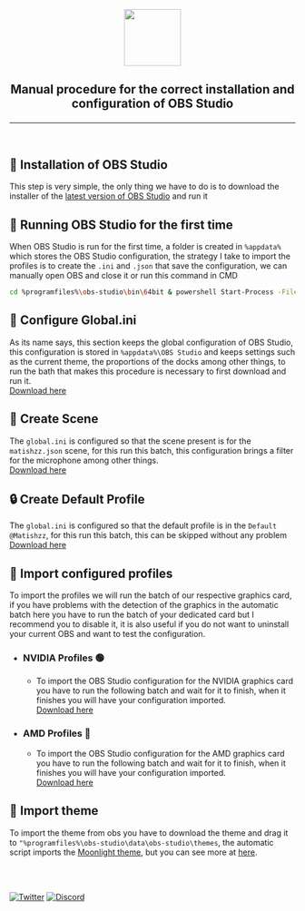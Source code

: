 <p align="center"> <img src="https://jdleongomez.info/es/post/obs/featured.png" height="100" /> </p>

##  <p align="center"> Manual procedure for the correct installation and configuration of OBS Studio </p>

---
<br>

## 🔗 Installation of OBS Studio
This step is very simple, the only thing we have to do is to download the installer of the [latest version of OBS Studio](https://obsproject.com/es/download) and run it 

## 📌 Running OBS Studio for the first time
When OBS Studio is run for the first time, a folder is created in `%appdata%` which stores the OBS Studio configuration, the strategy I take to import the profiles is to create the `.ini` and `.json` that save the configuration, we can manually open OBS and close it or run this command in CMD
```sh
cd %programfiles%\obs-studio\bin\64bit & powershell Start-Process -FilePath "obs64.exe" -WindowStyle Minimized & timeout /t 3 >nul & powershell stop-process -ProcessName obs64 -Force
```

## 🎈 Configure Global.ini
As its name says, this section keeps the global configuration of OBS Studio, this configuration is stored in `%appdata%\OBS Studio` and keeps settings such as the current theme, the proportions of the docks among other things, to run the bath that makes this procedure is necessary to first download and run it. 
<br> [Download here]()

## 🔌 Create Scene
The `global.ini` is configured so that the scene present is for the `matishzz.json` scene, for this run this batch, this configuration brings a filter for the microphone among other things.
<br> [Download here]()

## 🔒 Create Default Profile
The `global.ini` is configured so that the default profile is in the `Default @Matishzz`, for this run this batch, this can be skipped without any problem
<br> [Download here]()

## 🧥 Import configured profiles
To import the profiles we will run the batch of our respective graphics card, if you have problems with the detection of the graphics in the automatic batch here you have to run the batch of your dedicated card but I recommend you to disable it, it is also useful if you do not want to uninstall your current OBS and want to test the configuration. 
- ### NVIDIA Profiles 🟢
  - To import the OBS Studio configuration for the NVIDIA graphics card you have to run the following batch and wait for it to finish, when it finishes you will have your configuration imported.
<br> [Download here]()

- ### AMD Profiles 🔴
   - To import the OBS Studio configuration for the AMD graphics card you have to run the following batch and wait for it to finish, when it finishes you will have your configuration imported.
<br> [Download here]()

## 📝 Import theme 
To import the theme from obs you have to download the theme and drag it to `"%programfiles%\obs-studio\data\obs-studio\themes`, the automatic script imports the [Moonlight theme](https://github.com/WyzzyMoon/Moonlight/releases/tag/v1.0), but you can see more at [here](https://obsproject.com/forum/resources/categories/themes.10/).


<br>
<br>

[![Twitter](https://img.shields.io/badge/-Twitter-black?style=for-the-badge&logo=twitter)](https://twitter.com/Matishzz)
[![Discord](https://img.shields.io/badge/-Discord-black?style=for-the-badge&logo=discord)](https://discord.io/MatishzzTweaking)
